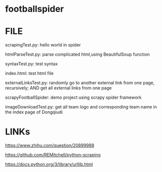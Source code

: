 # footballspider

# FILE

scrapingTest.py:
hello world in spider

htmlParseTest.py:
parse complicated html,using BeautifulSoup function

syntaxTest.py:
test syntax

index.html:
test html file

externalLinksTest.py:
randomly go to another external link from one page, recursively; AND get all external links from one page

scrapyFootballSpider:
demo project using scrapy spider framework

imageDownloadTest.py:
get all team logo and corresponding team name in the index page of Dongqiudi

# LINKs

https://www.zhihu.com/question/20899988

https://github.com/REMitchell/python-scraping

https://docs.python.org/3/library/urllib.html
